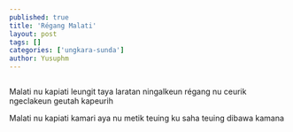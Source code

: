 ```yaml
---
published: true
title: 'Régang Malati'
layout: post
tags: []
categories: ['ungkara-sunda']
author: Yusuphm
---
```


>```
Malati nu kapiati
leungit taya laratan 
ningalkeun régang nu ceurik
ngeclakeun geutah kapeurih
>
Malati nu kapiati
kamari aya nu metik
teuing ku saha
teuing dibawa kamana
```
